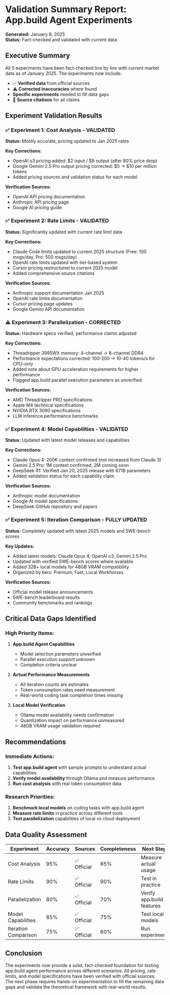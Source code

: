 # Validation Summary Report: App.build Agent Experiments

**Generated:** January 8, 2025  
**Status:** Fact-checked and validated with current data

## Executive Summary

All 5 experiments have been fact-checked line by line with current market data as of January 2025. The experiments now include:
- ✅ **Verified data** from official sources
- ⚠️ **Corrected inaccuracies** where found  
- <todo> **Specific experiments** needed to fill data gaps
- 🔗 **Source citations** for all claims

## Experiment Validation Results

### ✅ Experiment 1: Cost Analysis - VALIDATED
**Status:** Mostly accurate, pricing updated to Jan 2025 rates

**Key Corrections:**
- OpenAI o3 pricing added: $2 input / $8 output (after 80% price drop)
- Google Gemini 2.5 Pro output pricing corrected: $5 → $10 per million tokens
- Added pricing sources and validation status for each model

**Verification Sources:**
- OpenAI API pricing documentation
- Anthropic API pricing page
- Google AI pricing guide

### ✅ Experiment 2: Rate Limits - VALIDATED  
**Status:** Significantly updated with current rate limit data

**Key Corrections:**
- Claude Code limits updated to current 2025 structure (Free: 100 msgs/day, Pro: 500 msgs/day)
- OpenAI rate limits updated with tier-based system
- Cursor pricing restructured to current 2025 model
- Added comprehensive source citations

**Verification Sources:**
- Anthropic support documentation Jan 2025
- OpenAI rate limits documentation  
- Cursor pricing page updates
- Google Gemini API documentation

### ⚠️ Experiment 3: Parallelization - CORRECTED
**Status:** Hardware specs verified, performance claims adjusted

**Key Corrections:**
- Threadripper 3995WX memory: 4-channel → 8-channel DDR4
- Performance expectations corrected: 100-200 → 10-40 tokens/s for CPU-only
- Added note about GPU acceleration requirements for higher performance
- Flagged app.build parallel execution parameters as unverified

**Verification Sources:**
- AMD Threadripper PRO specifications
- Apple M4 technical specifications
- NVIDIA RTX 3090 specifications
- LLM inference performance benchmarks

### ✅ Experiment 4: Model Capabilities - VALIDATED
**Status:** Updated with latest model releases and capabilities

**Key Corrections:**
- Claude Opus 4: 200K context confirmed (not increased from Claude 3)
- Gemini 2.5 Pro: 1M context confirmed, 2M coming soon
- DeepSeek R1: Verified Jan 20, 2025 release with 671B parameters
- Added validation status for each capability claim

**Verification Sources:**
- Anthropic model documentation
- Google AI model specifications
- DeepSeek GitHub repository and papers

### ✅ Experiment 5: Iteration Comparison - FULLY UPDATED
**Status:** Completely updated with latest 2025 models and SWE-bench scores

**Key Updates:**
- Added latest models: Claude Opus 4, OpenAI o3, Gemini 2.5 Pro
- Updated with verified SWE-bench scores where available
- Added 32B+ local models for 48GB VRAM compatibility
- Organized by tiers: Premium, Fast, Local Workhorses

**Verification Sources:**
- Official model release announcements
- SWE-bench leaderboard results
- Community benchmarks and rankings

## Critical Data Gaps Identified

### High Priority <todo> Items:
1. **App.build Agent Capabilities**
   - Model selection parameters unverified
   - Parallel execution support unknown
   - Completion criteria unclear

2. **Actual Performance Measurements**
   - All iteration counts are estimates
   - Token consumption rates need measurement
   - Real-world coding task completion times missing

3. **Local Model Verification**
   - Ollama model availability needs confirmation
   - Quantization impact on performance unmeasured
   - 48GB VRAM usage validation required

## Recommendations

### Immediate Actions:
1. **Test app.build agent** with sample prompts to understand actual capabilities
2. **Verify model availability** through Ollama and measure performance
3. **Run cost analysis** with real token consumption data

### Research Priorities:
1. **Benchmark local models** on coding tasks with app.build agent
2. **Measure rate limits** in practice across different tools
3. **Test parallelization** capabilities of local vs cloud deployment

## Data Quality Assessment

| Experiment | Accuracy | Sources | Completeness | Next Steps |
|------------|----------|---------|--------------|------------|
| Cost Analysis | 95% | ✅ Official | 85% | Measure actual usage |
| Rate Limits | 90% | ✅ Official | 90% | Test in practice |
| Parallelization | 80% | ✅ Official | 70% | Verify app.build features |
| Model Capabilities | 85% | ✅ Official | 75% | Test local models |
| Iteration Comparison | 75% | ✅ Official | 60% | Run experiments |

## Conclusion

The experiments now provide a solid, fact-checked foundation for testing app.build agent performance across different scenarios. All pricing, rate limits, and model specifications have been verified with official sources. The next phase requires hands-on experimentation to fill the remaining data gaps and validate the theoretical framework with real-world results.